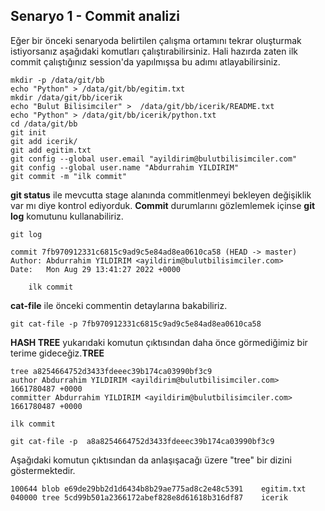 ## Senaryo 1 - Commit analizi

Eğer bir önceki senaryoda belirtilen çalışma ortamını tekrar oluşturmak istiyorsanız aşağıdaki komutları çalıştırabilirsiniz. Hali hazırda zaten ilk commit çalıştığınız session'da yapılmışsa bu adımı atlayabilirsiniz.

```
mkdir -p /data/git/bb
echo "Python" > /data/git/bb/egitim.txt
mkdir /data/git/bb/icerik
echo "Bulut Bilisimciler" >  /data/git/bb/icerik/README.txt
echo "Python" > /data/git/bb/icerik/python.txt
cd /data/git/bb
git init
git add icerik/
git add egitim.txt
git config --global user.email "ayildirim@bulutbilisimciler.com"
git config --global user.name "Abdurrahim YILDIRIM"
git commit -m "ilk commit"
```

**git status**  ile mevcutta stage alanında commitlenmeyi bekleyen değişiklik var mı diye kontrol ediyorduk. **Commit** durumlarını gözlemlemek içinse **git log** komutunu kullanabiliriz. 
```
git log
```
```
commit 7fb970912331c6815c9ad9c5e84ad8ea0610ca58 (HEAD -> master)
Author: Abdurrahim YILDIRIM <ayildirim@bulutbilisimciler.com>
Date:   Mon Aug 29 13:41:27 2022 +0000

    ilk commit
```
**cat-file** ile önceki commentin detaylarına bakabiliriz. 
``` 
git cat-file -p 7fb970912331c6815c9ad9c5e84ad8ea0610ca58
```
**HASH TREE** yukarıdaki komutun çıktısından daha önce görmediğimiz bir terime gideceğiz.**TREE**
```
tree a8254664752d3433fdeeec39b174ca03990bf3c9
author Abdurrahim YILDIRIM <ayildirim@bulutbilisimciler.com> 1661780487 +0000
committer Abdurrahim YILDIRIM <ayildirim@bulutbilisimciler.com> 1661780487 +0000

ilk commit
```
```
git cat-file -p  a8a8254664752d3433fdeeec39b174ca03990bf3c9
```
Aşağıdaki komutun çıktısından da anlaşışacağı üzere "tree" bir dizini göstermektedir. 
```
100644 blob e69de29bb2d1d6434b8b29ae775ad8c2e48c5391    egitim.txt
040000 tree 5cd99b501a2366172abef828e8d61618b316df87    icerik
```